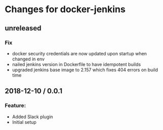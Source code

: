 # Changes for docker-jenkins

## unreleased

### Fix

- docker security credentials are now updated upon startup when changed in env
- nailed jenkins version in Dockerfile to have idempotent builds
- upgraded jenkins base image to 2.157 which fixes 404 errors on build time

## 2018-12-10 / 0.0.1

### Feature:

- Added Slack plugin
- Initial setup